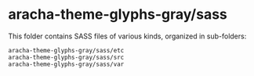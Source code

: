 # aracha-theme-glyphs-gray/sass

This folder contains SASS files of various kinds, organized in sub-folders:

    aracha-theme-glyphs-gray/sass/etc
    aracha-theme-glyphs-gray/sass/src
    aracha-theme-glyphs-gray/sass/var
